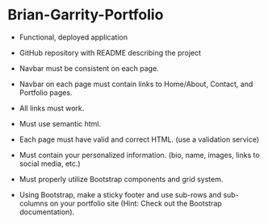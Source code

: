 # Brian-Garrity-Portfolio

- Functional, deployed application


- GitHub repository with README describing the project


- Navbar must be consistent on each page.


- Navbar on each page must contain links to Home/About, Contact, and Portfolio pages.


- All links must work.


- Must use semantic html.


- Each page must have valid and correct HTML. (use a validation service)


- Must contain your personalized information. (bio, name, images, links to social media, etc.)


- Must properly utilize Bootstrap components and grid system.

- Using Bootstrap, make a sticky footer and use sub-rows and sub-columns on your portfolio site (Hint: Check out the Bootstrap documentation).